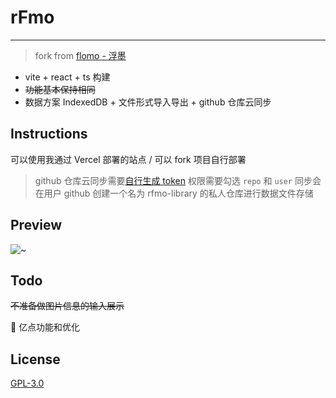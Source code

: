 # rFmo

---

> fork from [flomo - 浮墨](https://flomoapp.com/)

- vite + react + ts 构建
- ~~功能基本保持相同~~
- 数据方案 IndexedDB + 文件形式导入导出 + github 仓库云同步

## Instructions

可以使用我通过 Vercel 部署的站点 / 可以 fork 项目自行部署

> github 仓库云同步需要[自行生成 token](https://github.com/settings/tokens/new)
> 权限需要勾选 `repo` 和 `user`
> 同步会在用户 github 创建一个名为 rfmo-library 的私人仓库进行数据文件存储

## Preview

![~](https://github.com/Saszr/rfmo/blob/master/docs/images/01_show.png)

## Todo

~~不准备做图片信息的输入展示~~

🤏 亿点功能和优化

## License

[GPL-3.0](https://opensource.org/licenses/GPL-3.0)
